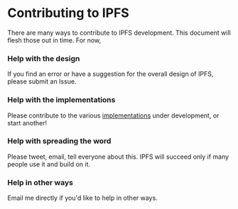 # Contributing to IPFS

There are many ways to contribute to IPFS development. This document will flesh those out in time. For now,


### Help with the design

If you find an error or have a suggestion for the overall design of IPFS, please submit an Issue.

### Help with the implementations

Please contribute to the various [implementations](README.md#implementations) under development, or start another!

### Help with spreading the word

Please tweet, email, tell everyone about this. IPFS will succeed only if many people use it and build on it.

### Help in other ways

Email me directly if you'd like to help in other ways.
